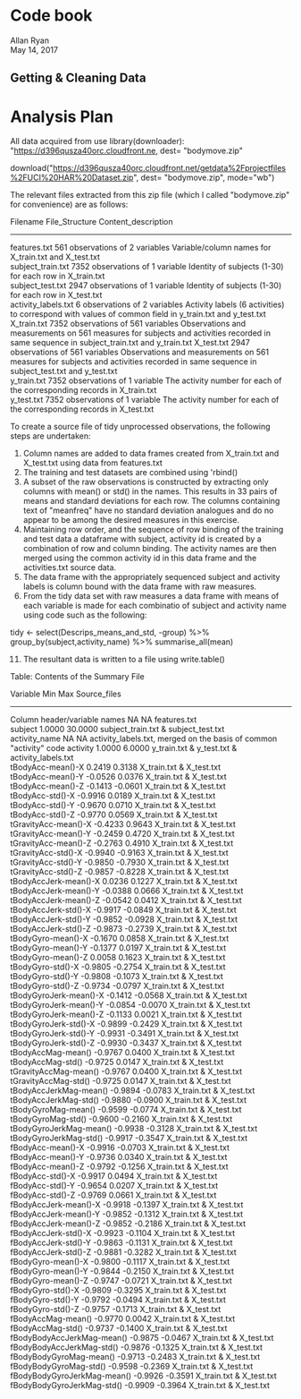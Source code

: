 # Code book
Allan Ryan  
May 14, 2017  



## Getting & Cleaning Data
# Analysis Plan

All data acquired from use library(downloader):
"https://d396qusza40orc.cloudfront.ne, dest= "bodymove.zip"

download("https://d396qusza40orc.cloudfront.net/getdata%2Fprojectfiles%2FUCI%20HAR%20Dataset.zip", dest= "bodymove.zip", mode="wb") 

The relevant files extracted from this zip file (which I called "bodymove.zip" for convenience) are as follows:



Filename              File_Structure                       Content_description                                                                                                                      
--------------------  -----------------------------------  -----------------------------------------------------------------------------------------------------------------------------------------
features.txt          561 observations of 2 variables      Variable/column names for X_train.txt and X_test.txt                                                                                     
subject_train.txt     7352 observations of 1 variable      Identity of subjects (1-30) for each row in X_train.txt                                                                                  
subject_test.txt      2947 observations of 1 variable      Identity of subjects (1-30) for each row in X_test.txt                                                                                   
activity_labels.txt   6 observations of 2 variables        Activity labels (6 activities) to correspond with values of common field in y_train.txt and y_test.txt                                   
X_train.txt           7352 observations of 561 variables   Observations and measurements on 561 measures for subjects and activities recorded in same sequence in subject_train.txt and y_train.txt 
X_test.txt            2947 observations of 561 variables   Observations and measurements on 561 measures for subjects and activities recorded in same sequence in subject_test.txt and y_test.txt   
y_train.txt           7352 observations of 1 variable      The activity number for each of the corresponding records in X_train.txt                                                                 
y_test.txt            7352 observations of 1 variable      The activity number for each of the corresponding records in X_test.txt                                                                  

To create a source file of tidy unprocessed observations, the following steps are undertaken:

1. Column names are added to data frames created from X_train.txt and X_test.txt using data from features.txt
2. The training and test datasets are combined using 'rbind()
3. A subset of the raw observations is constructed by extracting only columns with mean() or std() in the names. This results in 33 pairs of means and standard deviations for each row. The columns containing text of "meanfreq" have no standard deviation analogues and do no appear to be among the desired measures in this exercise.
4. Maintaining row order, and the sequence of row binding of the training and test data a dataframe with subject, activity id is created by a combination of row and column binding. The activity names are then merged using the common activity id in this data frame and the activities.txt source data.
5. The data frame with the appropriately sequenced subject and activity labels is column bound with the data frame with raw measures.
6. From the tidy data set with raw measures a data frame with means of each variable is made for each combinatio of subject and activity name using code such as the following:

tidy <- select(Descrips_means_and_std, -group) %>%
      group_by(subject,activity_name) %>%
  summarise_all(mean)
  
11. The resultant data is written to a file using write.table()  



Table: Contents of the Summary File

Variable                            Min       Max  Source_files                                                       
-----------------------------  --------  --------  -------------------------------------------------------------------
Column header/variable names         NA        NA  features.txt                                                       
subject                          1.0000   30.0000  subject_train.txt & subject_test.txt                               
activity_name                        NA        NA  activity_labels.txt, merged on the basis of common "activity" code 
activity                         1.0000    6.0000  y_train.txt & y_test.txt & activity_labels.txt                     
tBodyAcc-mean()-X                0.2419    0.3138  X_train.txt & X_test.txt                                           
tBodyAcc-mean()-Y               -0.0526    0.0376  X_train.txt & X_test.txt                                           
tBodyAcc-mean()-Z               -0.1413   -0.0601  X_train.txt & X_test.txt                                           
tBodyAcc-std()-X                -0.9916    0.0189  X_train.txt & X_test.txt                                           
tBodyAcc-std()-Y                -0.9670    0.0710  X_train.txt & X_test.txt                                           
tBodyAcc-std()-Z                -0.9770    0.0569  X_train.txt & X_test.txt                                           
tGravityAcc-mean()-X            -0.4233    0.9643  X_train.txt & X_test.txt                                           
tGravityAcc-mean()-Y            -0.2459    0.4720  X_train.txt & X_test.txt                                           
tGravityAcc-mean()-Z            -0.2763    0.4910  X_train.txt & X_test.txt                                           
tGravityAcc-std()-X             -0.9940   -0.9163  X_train.txt & X_test.txt                                           
tGravityAcc-std()-Y             -0.9850   -0.7930  X_train.txt & X_test.txt                                           
tGravityAcc-std()-Z             -0.9857   -0.8228  X_train.txt & X_test.txt                                           
tBodyAccJerk-mean()-X            0.0236    0.1227  X_train.txt & X_test.txt                                           
tBodyAccJerk-mean()-Y           -0.0388    0.0666  X_train.txt & X_test.txt                                           
tBodyAccJerk-mean()-Z           -0.0542    0.0412  X_train.txt & X_test.txt                                           
tBodyAccJerk-std()-X            -0.9917   -0.0849  X_train.txt & X_test.txt                                           
tBodyAccJerk-std()-Y            -0.9852   -0.0928  X_train.txt & X_test.txt                                           
tBodyAccJerk-std()-Z            -0.9873   -0.2739  X_train.txt & X_test.txt                                           
tBodyGyro-mean()-X              -0.1670    0.0858  X_train.txt & X_test.txt                                           
tBodyGyro-mean()-Y              -0.1377    0.0197  X_train.txt & X_test.txt                                           
tBodyGyro-mean()-Z               0.0058    0.1623  X_train.txt & X_test.txt                                           
tBodyGyro-std()-X               -0.9805   -0.2754  X_train.txt & X_test.txt                                           
tBodyGyro-std()-Y               -0.9808   -0.1073  X_train.txt & X_test.txt                                           
tBodyGyro-std()-Z               -0.9734   -0.0797  X_train.txt & X_test.txt                                           
tBodyGyroJerk-mean()-X          -0.1412   -0.0568  X_train.txt & X_test.txt                                           
tBodyGyroJerk-mean()-Y          -0.0854   -0.0070  X_train.txt & X_test.txt                                           
tBodyGyroJerk-mean()-Z          -0.1133    0.0021  X_train.txt & X_test.txt                                           
tBodyGyroJerk-std()-X           -0.9899   -0.2429  X_train.txt & X_test.txt                                           
tBodyGyroJerk-std()-Y           -0.9931   -0.3491  X_train.txt & X_test.txt                                           
tBodyGyroJerk-std()-Z           -0.9930   -0.3437  X_train.txt & X_test.txt                                           
tBodyAccMag-mean()              -0.9767    0.0400  X_train.txt & X_test.txt                                           
tBodyAccMag-std()               -0.9725    0.0147  X_train.txt & X_test.txt                                           
tGravityAccMag-mean()           -0.9767    0.0400  X_train.txt & X_test.txt                                           
tGravityAccMag-std()            -0.9725    0.0147  X_train.txt & X_test.txt                                           
tBodyAccJerkMag-mean()          -0.9894   -0.0783  X_train.txt & X_test.txt                                           
tBodyAccJerkMag-std()           -0.9880   -0.0900  X_train.txt & X_test.txt                                           
tBodyGyroMag-mean()             -0.9599   -0.0774  X_train.txt & X_test.txt                                           
tBodyGyroMag-std()              -0.9600   -0.2160  X_train.txt & X_test.txt                                           
tBodyGyroJerkMag-mean()         -0.9938   -0.3128  X_train.txt & X_test.txt                                           
tBodyGyroJerkMag-std()          -0.9917   -0.3547  X_train.txt & X_test.txt                                           
fBodyAcc-mean()-X               -0.9916   -0.0703  X_train.txt & X_test.txt                                           
fBodyAcc-mean()-Y               -0.9736    0.0340  X_train.txt & X_test.txt                                           
fBodyAcc-mean()-Z               -0.9792   -0.1256  X_train.txt & X_test.txt                                           
fBodyAcc-std()-X                -0.9917    0.0494  X_train.txt & X_test.txt                                           
fBodyAcc-std()-Y                -0.9654    0.0207  X_train.txt & X_test.txt                                           
fBodyAcc-std()-Z                -0.9769    0.0661  X_train.txt & X_test.txt                                           
fBodyAccJerk-mean()-X           -0.9918   -0.1397  X_train.txt & X_test.txt                                           
fBodyAccJerk-mean()-Y           -0.9852   -0.1312  X_train.txt & X_test.txt                                           
fBodyAccJerk-mean()-Z           -0.9852   -0.2186  X_train.txt & X_test.txt                                           
fBodyAccJerk-std()-X            -0.9923   -0.1104  X_train.txt & X_test.txt                                           
fBodyAccJerk-std()-Y            -0.9863   -0.1131  X_train.txt & X_test.txt                                           
fBodyAccJerk-std()-Z            -0.9881   -0.3282  X_train.txt & X_test.txt                                           
fBodyGyro-mean()-X              -0.9800   -0.1117  X_train.txt & X_test.txt                                           
fBodyGyro-mean()-Y              -0.9844   -0.2150  X_train.txt & X_test.txt                                           
fBodyGyro-mean()-Z              -0.9747   -0.0721  X_train.txt & X_test.txt                                           
fBodyGyro-std()-X               -0.9809   -0.3295  X_train.txt & X_test.txt                                           
fBodyGyro-std()-Y               -0.9792   -0.0494  X_train.txt & X_test.txt                                           
fBodyGyro-std()-Z               -0.9757   -0.1713  X_train.txt & X_test.txt                                           
fBodyAccMag-mean()              -0.9770    0.0042  X_train.txt & X_test.txt                                           
fBodyAccMag-std()               -0.9737   -0.1400  X_train.txt & X_test.txt                                           
fBodyBodyAccJerkMag-mean()      -0.9875   -0.0467  X_train.txt & X_test.txt                                           
fBodyBodyAccJerkMag-std()       -0.9876   -0.1325  X_train.txt & X_test.txt                                           
fBodyBodyGyroMag-mean()         -0.9713   -0.2483  X_train.txt & X_test.txt                                           
fBodyBodyGyroMag-std()          -0.9598   -0.2369  X_train.txt & X_test.txt                                           
fBodyBodyGyroJerkMag-mean()     -0.9926   -0.3591  X_train.txt & X_test.txt                                           
fBodyBodyGyroJerkMag-std()      -0.9909   -0.3964  X_train.txt & X_test.txt                                           


